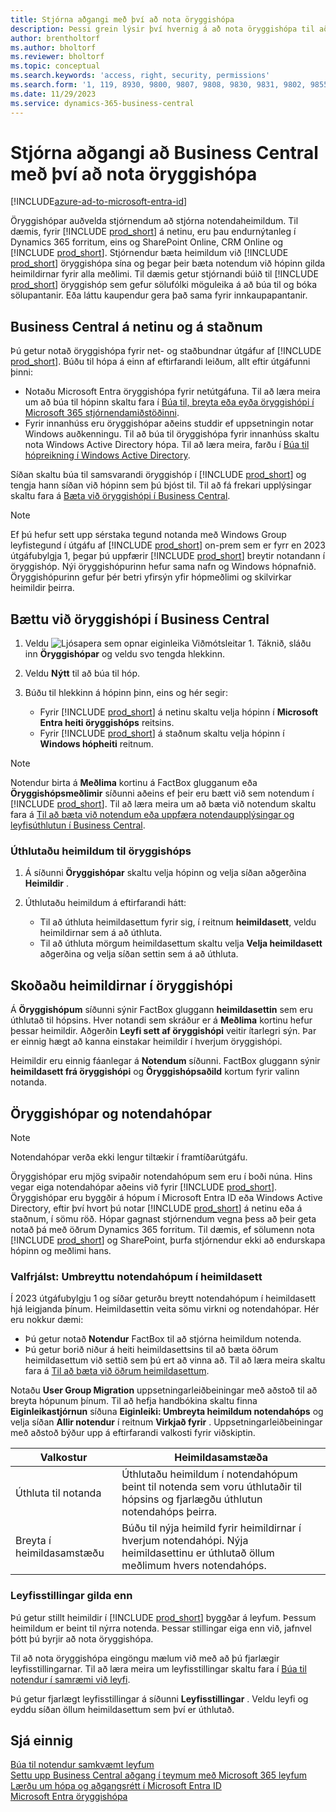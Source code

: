 ```yaml
---
title: Stjórna aðgangi með því að nota öryggishópa
description: Þessi grein lýsir því hvernig á að nota öryggishópa til að skilgreina notendaheimildir.
author: brentholtorf
ms.author: bholtorf
ms.reviewer: bholtorf
ms.topic: conceptual
ms.search.keywords: 'access, right, security, permissions'
ms.search.form: '1, 119, 8930, 9800, 9807, 9808, 9830, 9831, 9802, 9855, 9862'
ms.date: 11/29/2023
ms.service: dynamics-365-business-central
---
```


# <a name="control-access-to-business-central-using-security-groups"></a>Stjórna aðgangi að Business Central með því að nota öryggishópa

[!INCLUDE[azure-ad-to-microsoft-entra-id](~/../shared-content/shared/azure-ad-to-microsoft-entra-id.md)]

Öryggishópar auðvelda stjórnendum að stjórna notendaheimildum. Til dæmis, fyrir [!INCLUDE [prod_short](includes/prod_short.md)] á netinu, eru þau endurnýtanleg í Dynamics 365 forritum, eins og SharePoint Online, CRM Online og [!INCLUDE [prod_short](includes/prod_short.md)]. Stjórnendur bæta heimildum við [!INCLUDE [prod_short](includes/prod_short.md)] öryggishópa sína og þegar þeir bæta notendum við hópinn gilda heimildirnar fyrir alla meðlimi. Til dæmis getur stjórnandi búið til [!INCLUDE [prod_short](includes/prod_short.md)] öryggishóp sem gefur sölufólki möguleika á að búa til og bóka sölupantanir. Eða láttu kaupendur gera það sama fyrir innkaupapantanir.

## <a name="business-central-online-and-on-premises"></a>Business Central á netinu og á staðnum

Þú getur notað öryggishópa fyrir net- og staðbundnar útgáfur af [!INCLUDE [prod_short](includes/prod_short.md)]. Búðu til hópa á einn af eftirfarandi leiðum, allt eftir útgáfunni þinni:

* Notaðu Microsoft Entra öryggishópa fyrir netútgáfuna. Til að læra meira um að búa til hópinn skaltu fara í [Búa til, breyta eða eyða öryggishópi í Microsoft 365 stjórnendamiðstöðinni](/microsoft-365/admin/email/create-edit-or-delete-a-security-group).
* Fyrir innanhúss eru öryggishópar aðeins studdir ef uppsetningin notar Windows auðkenningu. Til að búa til öryggishópa fyrir innanhúss skaltu nota Windows Active Directory hópa. Til að læra meira, farðu í [Búa til hópreikning í Windows Active Directory](/windows/security/operating-system-security/network-security/windows-firewall/create-a-group-account-in-active-directory). 

Síðan skaltu búa til samsvarandi öryggishóp í [!INCLUDE [prod_short](includes/prod_short.md)] og tengja hann síðan við hópinn sem þú bjóst til. Til að fá frekari upplýsingar skaltu fara á [Bæta við öryggishópi í Business Central](#add-a-security-group-in-business-central).

> [!NOTE]
> Ef þú hefur sett upp sérstaka tegund notanda með Windows Group leyfistegund í útgáfu af [!INCLUDE [prod_short](includes/prod_short.md)] on-prem sem er fyrr en 2023 útgáfubylgja 1, þegar þú uppfærir [!INCLUDE [prod_short](includes/prod_short.md)] breytir notandann í öryggishóp. Nýi öryggishópurinn hefur sama nafn og Windows hópnafnið. Öryggishópurinn gefur þér betri yfirsýn yfir hópmeðlimi og skilvirkar heimildir þeirra.

## <a name="add-a-security-group-in-business-central"></a>Bættu við öryggishópi í Business Central

1. Veldu ![Ljósapera sem opnar eiginleika Viðmótsleitar 1.](media/ui-search/search_small.png "Segðu mér hvað þú vilt gera") Táknið, sláðu inn **Öryggishópar** og veldu svo tengda hlekkinn.
1. Veldu **Nýtt** til að búa til hóp.
1. Búðu til hlekkinn á hópinn þinn, eins og hér segir:

    * Fyrir [!INCLUDE [prod_short](includes/prod_short.md)] á netinu skaltu velja hópinn í  **Microsoft Entra heiti öryggishóps** reitsins.
    * Fyrir [!INCLUDE [prod_short](includes/prod_short.md)] á staðnum skaltu velja hópinn í **Windows hópheiti** reitnum.

> [!NOTE]
> Notendur birta á **Meðlima** kortinu á FactBox glugganum eða  **Öryggishópsmeðlimir** síðunni aðeins ef þeir eru bætt við sem notendum í [!INCLUDE [prod_short](includes/prod_short.md)]. Til að læra meira um að bæta við notendum skaltu fara á [Til að bæta við notendum eða uppfæra notendaupplýsingar og leyfisúthlutun í Business Central](ui-how-users-permissions.md#adduser).  

### <a name="assign-permissions-to-a-security-group"></a>Úthlutaðu heimildum til öryggishóps

1. Á síðunni **Öryggishópar**  skaltu velja hópinn og velja síðan aðgerðina **Heimildir** .
1. Úthlutaðu heimildum á eftirfarandi hátt:

    * Til að úthluta heimildasettum fyrir sig, í reitnum **heimildasett**, veldu heimildirnar sem á að úthluta.
    * Til að úthluta mörgum heimildasettum skaltu velja  **Velja heimildasett** aðgerðina og velja síðan settin sem á að úthluta.

## <a name="review-the-permissions-in-a-security-group"></a>Skoðaðu heimildirnar í öryggishópi

Á  **Öryggishópum** síðunni sýnir FactBox gluggann  **heimildasettin** sem eru úthlutað til hópsins. Hver notandi sem skráður er á **Meðlima** kortinu hefur þessar heimildir. Aðgerðin **Leyfi sett af öryggishópi**  veitir ítarlegri sýn. Þar er einnig hægt að kanna einstakar heimildir í hverjum öryggishópi.

Heimildir eru einnig fáanlegar á  **Notendum** síðunni. FactBox gluggann sýnir **heimildasett frá öryggishópi** og **Öryggishópsaðild** kortum fyrir valinn notanda.

## <a name="security-groups-and-user-groups"></a>Öryggishópar og notendahópar

> [!NOTE]
> Notendahópar verða ekki lengur tiltækir í framtíðarútgáfu.

Öryggishópar eru mjög svipaðir notendahópum sem eru í boði núna. Hins vegar eiga notendahópar aðeins við fyrir [!INCLUDE [prod_short](includes/prod_short.md)]. Öryggishópar eru byggðir á hópum í Microsoft Entra ID eða Windows Active Directory, eftir því hvort þú notar [!INCLUDE [prod_short](includes/prod_short.md)] á netinu eða á staðnum, í sömu röð. Hópar gagnast stjórnendum vegna þess að þeir geta notað þá með öðrum Dynamics 365 forritum. Til dæmis, ef sölumenn nota [!INCLUDE [prod_short](includes/prod_short.md)] og SharePoint, þurfa stjórnendur ekki að endurskapa hópinn og meðlimi hans.

### <a name="optional-convert-user-groups-to-permission-sets"></a>Valfrjálst: Umbreyttu notendahópum í heimildasett

Í 2023 útgáfubylgju 1 og síðar geturðu breytt notendahópum í heimildasett hjá leigjanda þínum. Heimildasettin veita sömu virkni og notendahópar. Hér eru nokkur dæmi:

* Þú getur notað **Notendur** FactBox til að stjórna heimildum notenda.
* Þú getur borið niður á heiti heimildasettsins til að bæta öðrum heimildasettum við settið sem þú ert að vinna að. Til að læra meira skaltu fara á [Til að bæta við öðrum heimildasettum](ui-define-granular-permissions.md#to-add-other-permission-sets).

Notaðu **User Group Migration** uppsetningarleiðbeiningar með aðstoð til að breyta hópunum þínum. Til að hefja handbókina skaltu finna **Eiginleikastjórnun** síðuna **Eiginleiki: Umbreyta heimildum notendahóps** og velja síðan  **Allir notendur** í reitnum **Virkjað fyrir** . Uppsetningarleiðbeiningar með aðstoð býður upp á eftirfarandi valkosti fyrir viðskiptin.

|Valkostur  |Heimildasamstæða  |
|---------|---------|
|Úthluta til notanda     | Úthlutaðu heimildum í notendahópum beint til notenda sem voru úthlutaðir til hópsins og fjarlægðu úthlutun notendahóps þeirra.        |
|Breyta í heimildasamstæðu     | Búðu til nýja heimild fyrir heimildirnar í hverjum notendahópi. Nýja heimildasettinu er úthlutað öllum meðlimum hvers notendahóps.          |

### <a name="license-configurations-still-apply"></a>Leyfisstillingar gilda enn

Þú getur stillt heimildir í [!INCLUDE [prod_short](includes/prod_short.md)] byggðar á leyfum. Þessum heimildum er beint til nýrra notenda. Þessar stillingar eiga enn við, jafnvel þótt þú byrjir að nota öryggishópa.

Til að nota öryggishópa eingöngu mælum við með að þú fjarlægir leyfisstillingarnar. Til að læra meira um leyfisstillingar skaltu fara í [Búa til notendur í samræmi við leyfi](ui-how-users-permissions.md).

Þú getur fjarlægt leyfisstillingar á síðunni **Leyfisstillingar** . Veldu leyfi og eyddu síðan öllum heimildasettum sem því er úthlutað.

## <a name="see-also"></a>Sjá einnig

[Búa til notendur samkvæmt leyfum](ui-how-users-permissions.md)  
[Settu upp Business Central aðgang í teymum með Microsoft 365 leyfum](admin-access-with-m365-license-setup.md)  
[Lærðu um hópa og aðgangsrétt í Microsoft Entra ID](/azure/active-directory/fundamentals/concept-learn-about-groups)  
[Microsoft Entra öryggishópa](/windows-server/identity/ad-ds/manage/understand-security-groups)  
